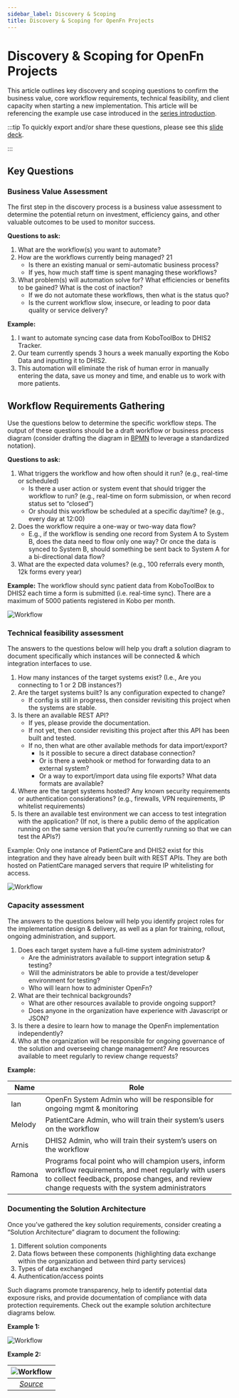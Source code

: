 ```yaml
---
sidebar_label: Discovery & Scoping
title: Discovery & Scoping for OpenFn Projects
---
```


# Discovery & Scoping for OpenFn Projects


This article outlines key discovery and scoping questions to confirm the business value, core workflow requirements, technical feasibility, and client capacity when starting a new implementation. This article will be referencing the example use case introduced in the [series introduction](/documentation/next/design/design-overview#example-use-case). 


:::tip 
To quickly export and/or share these questions, please see this [slide deck](https://docs.google.com/presentation/d/1WIc_uNAqapILF7redhTnZXpPRo1jFPSmAjoAplGt42w/edit?usp=sharing).

:::


## Key Questions
### Business Value Assessment

The first step in the discovery process is a business value assessment to determine the potential return on investment, efficiency gains, and other valuable outcomes to be used to monitor success.

__Questions to ask:__

1. What are the workflow(s) you want to automate? 
2. How are the workflows currently being managed? 21
    - Is there an existing manual or semi-automatic business process? 
    - If yes, how much staff time is spent managing these workflows?  
3. What problem(s) will automation solve for? What efficiencies or benefits to be gained? What is the cost of inaction? 
    - If we do not automate these workflows, then what is the status quo? 
    - Is the current workflow slow, insecure, or leading to poor data quality or service delivery? 


__Example:__
1. I want to automate syncing case data from KoboToolBox to DHIS2 Tracker. 
2. Our team currently spends 3 hours a week manually exporting the Kobo Data and inputting it to DHIS2.
3. This automation will eliminate the risk of human error in manually entering the data, save us money and time, and enable us to work with more patients.

## Workflow Requirements Gathering
Use the questions below to determine the specific workflow steps. The output of these questions should be a draft workflow or business process diagram (consider drafting the diagram in [BPMN](https://www.bpmn.org/) to leverage a standardized notation). 

__Questions to ask:__
1. What triggers the workflow and how often should it run? (e.g., real-time or scheduled)
    - Is there a user action or system event that should trigger the workflow to run? (e.g., real-time on form submission, or when record status set to “closed”)
    - Or should this workflow be scheduled at a specific day/time? (e.g., every day at 12:00)
2. Does the workflow require a one-way or two-way data flow? 
    - E.g., if the workflow is sending one record from System A to System B, does the data need to flow only one way? Or once the data is synced to System B, should something be sent back to System A for a bi-directional data flow? 
3. What are the expected data volumes? (e.g., 100 referrals every month, 12k forms every year)


__Example:__
The workflow should sync patient data from KoboToolBox to DHIS2 each time a form is submitted (i.e. real-time sync). There are a maximum of 5000 patients registered in Kobo per month.

![Workflow](/img/functional_example.png)



### Technical feasibility assessment
The answers to the questions below will help you draft a solution diagram to document specifically which instances will be connected & which integration interfaces to use. 

1. How many instances of the target systems exist? (I.e., Are you connecting to 1 or 2 DB instances?) 
2. Are the target systems built? Is any configuration expected to change? 
    - If config is still in progress, then consider revisiting this project when the systems are stable. 
3. Is there an available REST API? 
    - If yes, please provide the documentation. 
    - If not yet, then consider revisiting this project after this API has been built and tested.
    - If no, then what are other available methods for data import/export? 
        - Is it possible to secure a direct database connection?
        - Or is there a webhook or method for forwarding data to an external system? 
        - Or a way to export/import data using file exports? What data formats are available? 
4. Where are the target systems hosted? Any known security requirements or authentication considerations? (e.g., firewalls, VPN requirements, IP whitelist requirements)
5. Is there an available test environment we can access to test integration with the application? (If not, is there a public demo of the application running on the same version that you’re currently running so that we can test the APIs?)

Example:
Only one instance of PatientCare and DHIS2 exist for this integration and they have already been built with REST APIs. They are both hosted on PatientCare managed servers that require IP whitelisting for access. 

![Workflow](/img/technical_example.png)



### Capacity assessment
The answers to the questions below will help you identify project roles for the implementation design & delivery, as well as a plan for training, rollout, ongoing administration, and support.
 
1. Does each target system have a full-time system administrator? 
    - Are the administrators available to support integration setup & testing? 
    - Will the administrators be able to provide a test/developer environment for testing? 
    - Who will learn how to administer OpenFn? 
2. What are their technical backgrounds?
    - What are other resources available to provide ongoing support? 
    - Does anyone in the organization have experience with Javascript or JSON?
3. Is there a desire to learn how to manage the OpenFn implementation independently? 
4. Who at the organization will be responsible for ongoing governance of the solution and overseeing change management? Are resources available to meet regularly to review change requests?

__Example:__


| Name | Role |
| -------- | ------- |
| Ian | OpenFn System Admin who will be responsible for ongoing mgmt & monitoring |
| Melody | PatientCare Admin, who will train their system’s users on the workflow |
| Arnis | DHIS2 Admin, who will train their system’s users on the workflow |
| Ramona | Programs focal point who will champion users, inform workflow requirements, and meet regularly with users to collect feedback, propose changes, and review change requests with the system administrators |





### Documenting the Solution Architecture

Once you’ve gathered the key solution requirements, consider creating a “Solution Architecture” diagram to document the following: 
1. Different solution components 
2. Data flows between these components (highlighting data exchange within the organization and between third party services)
3. Types of data exchanged
4. Authentication/access points

Such diagrams promote transparency, help to identify potential data exposure risks, and provide documentation of compliance with data protection requirements. Check out the example solution architecture diagrams below. 


__Example 1:__

![Workflow](/img/solution_diagram1.png)


__Example 2:__

| ![Workflow](/img/solution_diagram2.png) |
|:--:|
| *[Source](https://lucid.app/lucidchart/1e997197-2d67-4393-8394-a532d83561b2/edit?invitationId=inv_85b809a1-6fbd-4275-abdc-618fbd56e90d&page=0_0#)*|